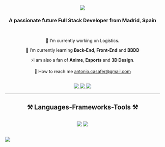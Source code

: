<h1 align="center">
    <img src="https://readme-typing-svg.herokuapp.com/?font=Righteous&size=35&center=true&vCenter=true&width=500&height=70&duration=4000&lines=Hi+There!+👋;+I'm+Antonio+Casamitjana!;" />
</h1>

<h3 align="center">A passionate future Full Stack Developer from Madrid, Spain</h3>

<br/>

<div align="center">
 
 🔭 I’m currently working on Logistics. 
 
 🌱 I’m currently learning **Back-End**, **Front-End** and **BBDD**

<!--💬 Ask me about **Java, Python, SQL... or anything-->

⚡I am also a fan of **Anime**, **Esports** and **3D Design**.
 
  💬 How to reach me antonio.casafer@gmail.com

  <br/>

 </div>


<div align="center"> 
   
  <a href="mailto:antonio.casafer@gmail.com">
    <img src="https://img.shields.io/badge/Gmail-333333?style=for-the-badge&logo=gmail&logoColor=red" />
  </a>
  <a href="https://www.linkedin.com/in/antonio-casamitjana-fernández">
    <img src="https://img.shields.io/badge/LinkedIn-0077B5?style=for-the-badge&logo=linkedin&logoColor=white" target="_blank" />
  </a>
  <a href="" target="_blank">
     <img src="https://img.shields.io/badge/Portfolio-FF5722?style=for-the-badge&logo=todoist&logoColor=white" target="_blank" /> 
  </a>
</div>

 <hr/>
 
<h2 align="center">⚒️ Languages-Frameworks-Tools ⚒️</h2>
<br/>
<div align="center">
    <img src="https://skillicons.dev/icons?i=bootstrap,html,css,js,vscode,github,git" />
    <img src="https://skillicons.dev/icons?i=python,java,mysql,devto,discord,gitlab,notion" /><br>
</div>

<br/>


[![](https://visitcount.itsvg.in/api?id=pikkr&icon=2&color=12)](https://visitcount.itsvg.in)
